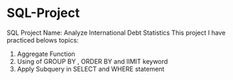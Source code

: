 # SQL-Project
SQL Project Name: Analyze International Debt Statistics
This project I have practiced belows topics:
1. Aggregate Function
2. Using of GROUP BY , ORDER BY and lIMIT  keyword
3. Apply  Subquery in  SELECT and WHERE statement
